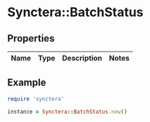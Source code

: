 # Synctera::BatchStatus

## Properties

| Name | Type | Description | Notes |
| ---- | ---- | ----------- | ----- |

## Example

```ruby
require 'synctera'

instance = Synctera::BatchStatus.new()
```

